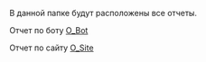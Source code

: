 В данной папке будут расположены все отчеты.

Отчет по боту [O_Bot](валволаоылвоал)

Отчет по сайту [O_Site](овровопволп)
